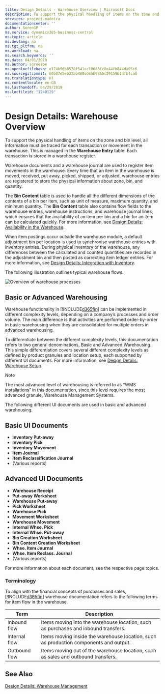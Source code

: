 ```yaml
---
title: Design Details - Warehouse Overview | Microsoft Docs
description: To support the physical handling of items on the zone and bin level, all information must be traced for each transaction or movement in the warehouse. This is managed in the **Warehouse Entry** table. Each transaction is stored in a warehouse register.
services: project-madeira
documentationcenter: ''
author: SorenGP
ms.service: dynamics365-business-central
ms.topic: article
ms.devlang: na
ms.tgt_pltfrm: na
ms.workload: na
ms.search.keywords: ''
ms.date: 04/01/2019
ms.author: sgroespe
ms.openlocfilehash: e174b56b8570f541ec10683fc8e44fb844da05c6
ms.sourcegitcommit: 60b87e5eb32bb408dd65b9855c29159b1dfbfca8
ms.translationtype: HT
ms.contentlocale: en-GB
ms.lasthandoff: 04/29/2019
ms.locfileid: "1240129"
---
```

# <a name="design-details-warehouse-overview"></a>Design Details: Warehouse Overview
To support the physical handling of items on the zone and bin level, all information must be traced for each transaction or movement in the warehouse. This is managed in the **Warehouse Entry** table. Each transaction is stored in a warehouse register.  

Warehouse documents and a warehouse journal are used to register item movements in the warehouse. Every time that an item in the warehouse is moved, received, put away, picked, shipped, or adjusted, warehouse entries are registered to store the physical information about zone, bin, and quantity.

The **Bin Content** table is used to handle all the different dimensions of the contents of a bin per item, such as unit of measure, maximum quantity, and minimum quantity. The **Bin Content** table also contains flow fields to the warehouse entries, warehouse instructions, and warehouse journal lines, which ensures that the availability of an item per bin and a bin for an item can be calculated quickly. For more information, see [Design Details: Availability in the Warehouse](design-details-availability-in-the-warehouse.md).  

When item postings occur outside the warehouse module, a default adjustment bin per location is used to synchronise warehouse entries with inventory entries. During physical inventory of the warehouse, any differences between the calculated and counted quantities are recorded in the adjustment bin and then posted as correcting item ledger entries. For more information, see [Design Details: Integration with Inventory](design-details-integration-with-inventory.md).  

The following illustration outlines typical warehouse flows.  

![Overview of warehouse processes](media/design_details_warehouse_management_overview.png "Overview of warehouse processes")  

## <a name="basic-or-advanced-warehousing"></a>Basic or Advanced Warehousing  
Warehouse functionality in [!INCLUDE[d365fin](includes/d365fin_md.md)] can be implemented in different complexity levels, depending on a company’s processes and order volume. The main difference is that activities are performed order-by-order in basic warehousing when they are consolidated for multiple orders in advanced warehousing.  

 To differentiate between the different complexity levels, this documentation refers to two general denominations, Basic and Advanced Warehousing. This simple differentiation covers several different complexity levels as defined by product granules and location setup, each supported by different UI documents. For more information, see [Design Details: Warehouse Setup](design-details-warehouse-setup.md).  

> [!NOTE]  
>  The most advanced level of warehousing is referred to as “WMS installations” in this documentation, since this level requires the most advanced granule, Warehouse Management Systems.  

 The following different UI documents are used in basic and advanced warehousing.  

## <a name="basic-ui-documents"></a>Basic UI Documents  

-   **Inventory Put-away**  
-   **Inventory Pick**  
-   **Inventory Movement**  
-   **Item Journal**  
-   **Item Reclassification Journal**  
-   (Various reports)  

## <a name="advanced-ui-documents"></a>Advanced UI Documents  

-   **Warehouse Receipt**  
-   **Put-away Worksheet**  
-   **Warehouse Put-away**  
-   **Pick Worksheet**  
-   **Warehouse Pick**  
-   **Movement Worksheet**  
-   **Warehouse Movement**  
-   **Internal Whse. Pick**  
-   **Internal Whse. Put-away**  
-   **Bin Creation Worksheet**  
-   **Bin Content Creation Worksheet**  
-   **Whse. Item Journal**  
-   **Whse. Item Reclass. Journal**  
-   (Various reports)  

For more information about each document, see the respective page topics.  

### <a name="terminology"></a>Terminology  
To align with the financial concepts of purchases and sales, [!INCLUDE[d365fin](includes/d365fin_md.md)] warehouse documentation refers to the following terms for item flow in the warehouse.  

|Term|Description|  
|----------|---------------------------------------|  
|Inbound flow|Items moving into the warehouse location, such as purchases and inbound transfers.|  
|Internal flow|Items moving inside the warehouse location, such as production components and output.|  
|Outbound flow|Items moving out of the warehouse location, such as sales and outbound transfers.|  

## <a name="see-also"></a>See Also  
 [Design Details: Warehouse Management](design-details-warehouse-management.md)
